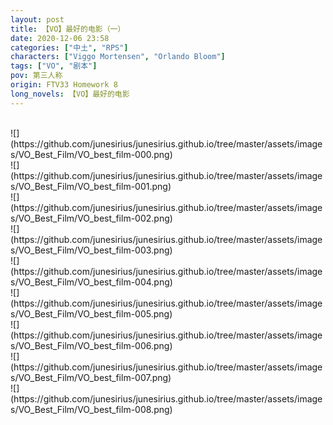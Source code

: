 ```yaml
---
layout: post
title: 【VO】最好的电影（一）
date: 2020-12-06 23:58
categories: ["中土", "RPS"]
characters: ["Viggo Mortensen", "Orlando Bloom"]
tags: ["VO", "剧本"]
pov: 第三人称
origin: FTV33 Homework 8
long_novels: 【VO】最好的电影
---
```


<br>
![](https://github.com/junesirius/junesirius.github.io/tree/master/assets/images/VO_Best_Film/VO_best_film-000.png)
<br>
![](https://github.com/junesirius/junesirius.github.io/tree/master/assets/images/VO_Best_Film/VO_best_film-001.png)
<br>
![](https://github.com/junesirius/junesirius.github.io/tree/master/assets/images/VO_Best_Film/VO_best_film-002.png)
<br>
![](https://github.com/junesirius/junesirius.github.io/tree/master/assets/images/VO_Best_Film/VO_best_film-003.png)
<br>
![](https://github.com/junesirius/junesirius.github.io/tree/master/assets/images/VO_Best_Film/VO_best_film-004.png)
<br>
![](https://github.com/junesirius/junesirius.github.io/tree/master/assets/images/VO_Best_Film/VO_best_film-005.png)
<br>
![](https://github.com/junesirius/junesirius.github.io/tree/master/assets/images/VO_Best_Film/VO_best_film-006.png)
<br>
![](https://github.com/junesirius/junesirius.github.io/tree/master/assets/images/VO_Best_Film/VO_best_film-007.png)
<br>
![](https://github.com/junesirius/junesirius.github.io/tree/master/assets/images/VO_Best_Film/VO_best_film-008.png)
